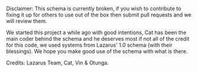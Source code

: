 Disclaimer: This schema is currently broken, if you wish to contribute to fixing it up for others to use out of the box then submit pull requests and we will review them. 

We started this project a while ago with good intentions, Cat has been the main coder behind the schema and he deserves most if not all of the credit for this code, we used systems from Lazarus' 1.0 schema (with their blessings). We hope you make good use of the schema with what is there.

Credits: Lazarus Team, Cat, Vin & Otunga.

